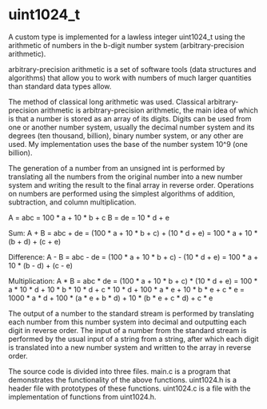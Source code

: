 # uint1024_t

A custom type is implemented for a lawless integer uint1024_t using the arithmetic of numbers in the b-digit number system (arbitrary-precision arithmetic).

arbitrary-precision arithmetic is a set of software tools (data structures and algorithms) that allow you to work with numbers of much larger quantities than standard data types allow.

The method of classical long arithmetic was used. Classical arbitrary-precision arithmetic is arbitrary-precision arithmetic, the main idea of which is that a number is stored as an array of its digits. Digits can be used from one or another number system, usually the decimal number system and its degrees (ten thousand, billion), binary number system, or any other are used. My implementation uses the base of the number system 10^9 (one billion).

The generation of a number from an unsigned int is performed by translating all the numbers from the original number into a new number system and writing the result to the final array in reverse order. Operations on numbers are performed using the simplest algorithms of addition, subtraction, and column multiplication.

A = abc = 100 * a + 10 * b + c
B = de = 10 * d + e

Sum:
A + B = abc + de = (100 * a + 10 * b + c) + (10 * d + e) = 100 * a + 10 * (b + d) + (c + e)

Difference:
A - B = abc - de = (100 * a + 10 * b + c) - (10 * d + e) = 100 * a + 10 * (b - d) + (c - e)

Multiplication:
A * B = abc * de = (100 * a + 10 * b + c) * (10 * d + e) = 100 * a * 10 * d + 10 * b * 10 * d + c * 10 * d + 100 * a * e + 10 * b * e + c * e = 1000 * a * d + 100 * (a * e + b * d) + 10 * (b * e + c * d) + c * e

The output of a number to the standard stream is performed by translating each number from this number system into decimal and outputting each digit in reverse order. The input of a number from the standard stream is performed by the usual input of a string from a string, after which each digit is translated into a new number system and written to the array in reverse order.

The source code is divided into three files. main.c is a program that demonstrates the functionality of the above functions. uint1024.h is a header file with prototypes of these functions. uint1024.c is a file with the implementation of functions from uint1024.h.
